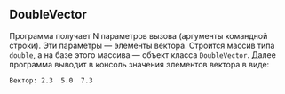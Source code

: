 ## DoubleVector

Программа получает N параметров вызова (аргументы командной строки). Эти параметры — элементы вектора. Строится массив типа `double`, а на базе этого массива — объект класса `DoubleVector`. Далее программа выводит в консоль значения элементов вектора в виде:

```
Вектор: 2.3  5.0  7.3
```
